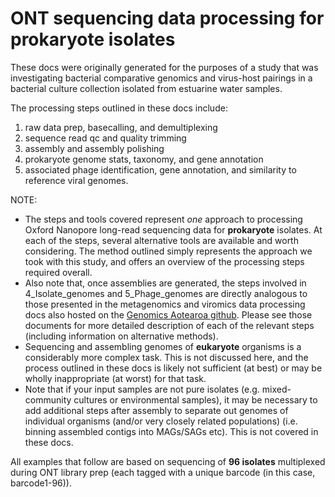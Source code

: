 # ONT sequencing data processing for prokaryote isolates

These docs were originally generated for the purposes of a study that was investigating bacterial comparative genomics and virus-host pairings in a bacterial culture collection isolated from estuarine water samples. 

The processing steps outlined in these docs include: 

1. raw data prep, basecalling, and demultiplexing  
1. sequence read qc and quality trimming
1. assembly and assembly polishing
1. prokaryote genome stats, taxonomy, and gene annotation
1. associated phage identification, gene annotation, and similarity to reference viral genomes.

NOTE:

- The steps and tools covered represent *one* approach to processing Oxford Nanopore long-read sequencing data for **prokaryote** isolates. At each of the steps, several alternative tools are available and worth considering. The method outlined simply represents the approach we took with this study, and offers an overview of the processing steps required overall.
- Also note that, once assemblies are generated, the steps involved in 4_Isolate_genomes and 5_Phage_genomes are directly analogous to those presented in the metagenomics and viromics data processing docs also hosted on the [Genomics Aotearoa github](https://github.com/GenomicsAotearoa/environmental_metagenomics). Please see those documents for more detailed description of each of the relevant steps (including information on alternative methods). 
- Sequencing and assembling genomes of **eukaryote** organisms is a considerably more complex task. This is not discussed here, and the process outlined in these docs is likely not sufficient (at best) or may be wholly inappropriate (at worst) for that task.
- Note that if your input samples are not pure isolates (e.g. mixed-community cultures or environmental samples), it may be necessary to add additional steps after assembly to separate out genomes of individual organisms (and/or very closely related populations) (i.e. binning assembled contigs into MAGs/SAGs etc). This is not covered in these docs.

All examples that follow are based on sequencing of **96 isolates** multiplexed during ONT library prep (each tagged with a unique barcode (in this case, barcode1-96)).
